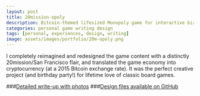```yaml
---
layout: post
title: 20mission-opoly
description: Bitcoin-themed lifesized Monopoly game for interactive birthday party
categories: personal game writing design
tags: [personal, experiences, design, writing]
image: assets/images/portfolio/20m-opoly.png
---
```


I completely reimagined and redesigned the game content with a distinctly 20mission/San Francisco flair, and translated the game economy into cryptocurrency (at a 2015 Bitcoin exchange rate). It was the perfect creative project (and birthday party!) for lifetime love of classic board games.

###[Detailed write-up with photos](https://medium.com/@stephthegeek/diy-lifesize-monopoly-san-francisco-hacker-hostel-style-9abee3e567fb)
###[Design files available on GitHub](https://github.com/stephthegeek/20m-opoly)
